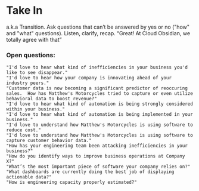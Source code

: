 Take In
=======

a.k.a Transition.
Ask questions that can’t be answered by yes or no ("how" and "what" questions).
Listen, clarify, recap.
“Great!  At Cloud Obsidian, we totally agree with that”

### Open questions:

    "I'd love to hear what kind of inefficiencies in your business you'd like to see disappear."
    "I'd love to hear how your company is innovating ahead of your industry peers."
    "Customer data is now becoming a significant predictor of reoccuring sales.  How has Matthew's Motorcycles tried to capture or even utilize behavioral data to boost revenue?"
    "I'd love to hear what kind of automation is being strongly considered within your business."
    "I'd love to hear what kind of automation is being implemented in your business."
    "I'd love to understand how Matthew's Motorcycles is using software to reduce cost."
    "I'd love to understand how Matthew's Motorcycles is using software to capture customer behavior data."
    "How has your engineering team been attacking inefficiencies in your business?"
    "How do you identify ways to improve business operations at Company X?"
    "What’s the most important piece of software your company relies on?"
    "What dashboards are currently doing the best job of displaying actionable data?"
    "How is engineering capacity properly estimated?"
